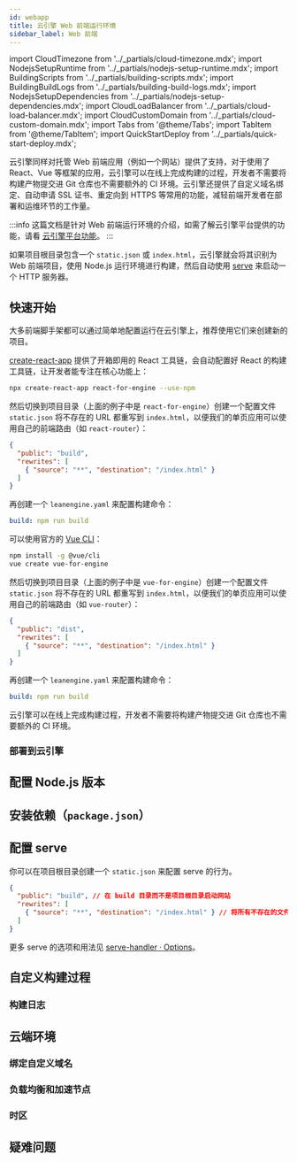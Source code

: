 ```yaml
---
id: webapp
title: 云引擎 Web 前端运行环境
sidebar_label: Web 前端
---
```


import CloudTimezone from '../_partials/cloud-timezone.mdx';
import NodejsSetupRuntime from '../_partials/nodejs-setup-runtime.mdx';
import BuildingScripts from '../_partials/building-scripts.mdx';
import BuildingBuildLogs from '../_partials/building-build-logs.mdx';
import NodejsSetupDependencies from '../_partials/nodejs-setup-dependencies.mdx';
import CloudLoadBalancer from '../_partials/cloud-load-balancer.mdx';
import CloudCustomDomain from '../_partials/cloud-custom-domain.mdx';
import Tabs from '@theme/Tabs';
import TabItem from '@theme/TabItem';
import QuickStartDeploy from '../_partials/quick-start-deploy.mdx';

云引擎同样对托管 Web 前端应用（例如一个网站）提供了支持，对于使用了 React、Vue 等框架的应用，云引擎可以在线上完成构建的过程，开发者不需要将构建产物提交进 Git 仓库也不需要额外的 CI 环境。云引擎还提供了自定义域名绑定、自动申请 SSL 证书、重定向到 HTTPS 等常用的功能，减轻前端开发者在部署和运维环节的工作量。

:::info
这篇文档是针对 Web 前端运行环境的介绍，如需了解云引擎平台提供的功能，请看 [云引擎平台功能](/sdk/engine/deploy/platform)。
:::

如果项目根目录包含一个 `static.json` 或 `index.html`，云引擎就会将其识别为 Web 前端项目，使用 Node.js 运行环境进行构建，然后自动使用 [serve](https://www.npmjs.com/package/serve) 来启动一个 HTTP 服务器。

## 快速开始

大多前端脚手架都可以通过简单地配置运行在云引擎上，推荐使用它们来创建新的项目。

<Tabs>
<TabItem value='react' label='React' default>

[create-react-app](https://create-react-app.dev/) 提供了开箱即用的 React 工具链，会自动配置好 React 的构建工具链，让开发者能专注在核心功能上：

```sh
npx create-react-app react-for-engine --use-npm
```

然后切换到项目目录（上面的例子中是 `react-for-engine`）创建一个配置文件 `static.json` 将不存在的 URL 都重写到 `index.html`，以便我们的单页应用可以使用自己的前端路由（如 `react-router`）：

```json title='static.json'
{
  "public": "build",
  "rewrites": [
    { "source": "**", "destination": "/index.html" }
  ]
}
```

再创建一个 `leanengine.yaml` 来配置构建命令：

```yaml title='leanengine.yaml'
build: npm run build
```

</TabItem>
<TabItem value='vue' label='Vue'>

可以使用官方的 [Vue CLI](https://cli.vuejs.org/)：

```sh
npm install -g @vue/cli
vue create vue-for-engine
```

然后切换到项目目录（上面的例子中是 `vue-for-engine`）创建一个配置文件 `static.json` 将不存在的 URL 都重写到 `index.html`，以便我们的单页应用可以使用自己的前端路由（如 `vue-router`）：

```json title='static.json'
{
  "public": "dist",
  "rewrites": [
    { "source": "**", "destination": "/index.html" }
  ]
}
```

再创建一个 `leanengine.yaml` 来配置构建命令：

```yaml title='leanengine.yaml'
build: npm run build
```

</TabItem>
</Tabs>

云引擎可以在线上完成构建过程，开发者不需要将构建产物提交进 Git 仓库也不需要额外的 CI 环境。

### 部署到云引擎

<QuickStartDeploy noCustomDomain={true} />

## 配置 Node.js 版本

<NodejsSetupRuntime />

## 安装依赖（`package.json`）

<NodejsSetupDependencies />

## 配置 serve

你可以在项目根目录创建一个 `static.json` 来配置 serve 的行为。

```json title='static.json'
{
  "public": "build", // 在 build 目录而不是项目根目录启动网站
  "rewrites": [
    { "source": "**", "destination": "/index.html" } // 将所有不存在的文件的请求重定向到 index.html（适用大部分单页面应用）
  ]
}
```

更多 serve 的选项和用法见 [serve-handler · Options](https://github.com/vercel/serve-handler#options)。

## 自定义构建过程

<BuildingScripts />

### 构建日志

<BuildingBuildLogs />

## 云端环境

### 绑定自定义域名

<CloudCustomDomain />

### 负载均衡和加速节点

<CloudLoadBalancer only='nodejs' noClientIp={true} />

### 时区

<CloudTimezone />

## 疑难问题
